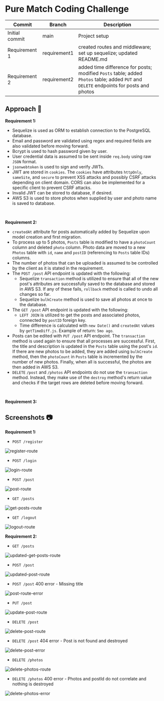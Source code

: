 # Pure Match Coding Challenge

| Commit         | Branch       | Description                                                                                                                            |
| -------------- | ------------ | -------------------------------------------------------------------------------------------------------------------------------------- |
| Initial commit | main         | Project setup                                                                                                                          |
| Requirement 1  | requirement1 | created routes and middleware; set up sequelize; updated README.md                                                                     |
| Requirement 2  | requirement2 | added time difference for posts; modified `Posts` table; added `Photos` table; added `PUT` and `DELETE` endpoints for posts and photos |

## Approach :thought_balloon:

**Requirement 1:**

- Sequelize is used as ORM to establish connection to the PostgreSQL database.
- Email and password are validated using regex and required fields are also validated before moving forward.
- Bcrypt is used to hash password given by user.
- User credential data is assumed to be sent inside `req.body` using raw `JSON` format.
- `jsonwebtoken` is used to sign and verify JWTs.
- JWT are stored in `cookies`. The `cookies` have attributes `httpOnly`, `sameSite`, and `secure` to prevent XSS attacks and possibly CSRF attacks depending on client domain. CORS can also be implemented for a specific client to prevent CSRF attacks.
- Invalid JWT can be stored to database, if desired.
- AWS S3 is used to store photos when supplied by user and photo name is saved to database.

<br>

**Requirement 2:**

- `createdAt` attribute for posts automatically added by Sequelize upon model creation and first migration.
- To process up to 5 photos, `Posts` table is modified to have a `photoCount` column and deleted `photo` column. Photo data are moved to a new `Photos` table with `id`, `name` and `postID` (referencing to `Posts` table IDs) columns.
- The number of photos that can be uploaded is assumed to be controlled by the client as it is stated in the requirement.
- The `POST /post` API endpoint is updated with the following:
  - Sequelize `transaction` method is utilized to ensure that all of the new post's attributes are successfully saved to the database and stored in AWS S3. If any of these fails, `rollback` method is called to undo all changes so far.
  - Sequelize `bulkCreate` method is used to save all photos at once to the database.
- The `GET /post` API endpoint is updated with the following:
  - `LEFT JOIN` is utilized to get the posts and associated photos, connected by `postID` foreign key.
  - Time difference is calculated with `new Date()` and `createdAt` values by `getTimeDiff.js`. Example of return: `5mo ago`.
- Posts can be edited with `PUT /post` API endpoint. The `transaction` method is used again to ensure that all processes are successful. First, the title and description is updated in the `Posts` table using the post's `id`. If there are new photos to be added, they are added using `bulkCreate` method, then the `photoCount` in `Posts` table is incremented by the number of new photos. Finally, when all is successful, the photos are then added in AWS S3.
- `DELETE` `/post` and `/photos` API endpoints do not use the `transaction` method. Instead, they make use of the `destroy` method's return value and checks if the target rows are deleted before moving forward.

<br>

**Requirement 3:**

## Screenshots :camera:

**Requirement 1:**

- `POST /register`

![register-route](https://github-production-user-asset-6210df.s3.amazonaws.com/101021415/256503788-ed5ba554-7779-4311-a24d-f981b920f07a.PNG)

- `POST /login`

![login-route](https://github-production-user-asset-6210df.s3.amazonaws.com/101021415/256503859-66e8d06c-ec4e-4f2a-89a4-61e77e0c7613.PNG)

- `POST /post`

![post-route](https://github.com/preetsc27/node-coding-question/assets/101021415/72e416fb-5628-4b08-b7b7-01020222d5c6)

- `GET /posts`

![get-posts-route](https://github.com/sequelize/cli/assets/101021415/e66de815-eb83-42d3-b116-4f7e87d289d3)

- `GET /logout`

![logout-route](https://github.com/preetsc27/node-coding-question/assets/101021415/856960cc-13b7-49d4-a59d-41189cd42018)

**Requirement 2:**

- `GET /posts`

![updated-get-posts-route](https://github.com/jojo-138/coding-challenge-pure-match/assets/101021415/5754930f-442b-4d14-8ab2-a47376a122bc)

- `POST /post`

![updated-post-route](https://github.com/jojo-138/coding-challenge-pure-match/assets/101021415/9c6158d1-2321-40c3-80c9-4c949fea510b)

- `POST /post` 400 error - Missing title

![post-route-error](https://github.com/jojo-138/coding-challenge-pure-match/assets/101021415/7c40a1c6-8566-4fad-9ea1-99c31a9f2b02)

- `PUT /post`

![update-post-route](https://github.com/jojo-138/coding-challenge-pure-match/assets/101021415/62d45c4e-a5fb-4a14-aa1c-f2de155cd796)

- `DELETE /post`

![delete-post-route](https://github.com/jojo-138/coding-challenge-pure-match/assets/101021415/4eea5614-8fad-479c-8e91-904077474656)

- `DELETE /post` 404 error - Post is not found and destroyed

![delete-post-error](https://github.com/jojo-138/coding-challenge-pure-match/assets/101021415/5e3a072f-894d-4dd1-b9b3-44c488400d6c)

- `DELETE /photos`

![delete-photos-route](https://github.com/jojo-138/coding-challenge-pure-match/assets/101021415/41804595-8b04-44a2-8133-b9c627e041b3)

- `DELETE /photos` 400 error - Photos and postId do not correlate and nothing is destroyed

![delete-photos-error](https://github.com/jojo-138/coding-challenge-pure-match/assets/101021415/58e78724-0175-4ff8-82a3-3c6e1c8b1f02)
